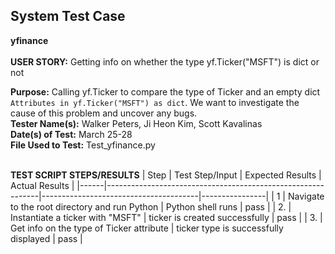 ## System Test Case
**yfinance**<br><br>
**USER STORY:** Getting info on whether the type yf.Ticker("MSFT") is dict or not

**Purpose:** Calling yf.Ticker to compare the type of Ticker and an empty dict `Attributes in yf.Ticker("MSFT") as dict`. We want to investigate the cause of this problem and uncover any bugs.<br>
**Tester Name(s):** Walker Peters, Ji Heon Kim, Scott Kavalinas<br>
**Date(s) of Test:** March 25-28<br>
**File Used to Test:** Test_yfinance.py<br><br>

**TEST SCRIPT STEPS/RESULTS**
| Step | Test Step/Input                                             | Expected Results                      | Actual Results |
|------|-------------------------------------------------------------|---------------------------------------|----------------|
| 1    | Navigate to the root directory and run Python               | Python shell runs                     | pass           |
| 2.   | Instantiate a ticker with "MSFT"                            | ticker is created successfully        | pass           |
| 3.   | Get info on the type of Ticker attribute                    | ticker type is successfully displayed | pass           |
